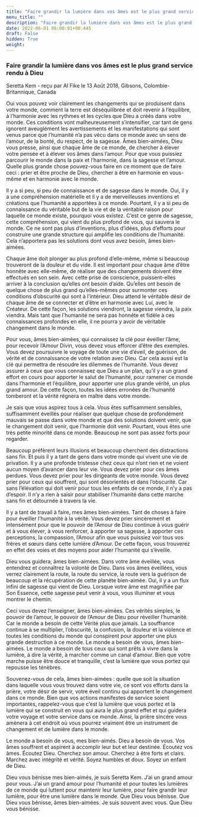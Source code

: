 ```yaml
---
title: "Faire grandir la lumière dans vos âmes est le plus grand service rendu à Dieu"
menu_title: ""
description: "Faire grandir la lumière dans vos âmes est le plus grand service rendu à Dieu"
date: 2022-06-01 06:00:01+00:445
draft: False
hidden: True
weight:
---
```

### Faire grandir la lumière dans vos âmes est le plus grand service rendu à Dieu

Seretta Kem - reçu par Al Fike le 13 Août 2018, Gibsons, Colombie-Britannique, Canada

Oui vous pouvez voir clairement les changements qui se produisent dans votre monde, comment la terre est déséquilibrée et doit revenir à l’équilibre, à l’harmonie avec les rythmes et les cycles que Dieu a créés dans votre monde. Ces conditions vont malheureusement s’intensifier, car tant de gens ignorent aveuglément les avertissements et les manifestations qui sont venus parce que l’humanité n’a pas vécu dans ce monde avec un sens de l’amour, de la bonté, du respect, de la sagesse. Âmes bien-aimées, Dieu vous presse, ainsi que chaque âme de ce monde, de chercher à élever votre pensée et à élever vos âmes dans l’amour. Pour que vous puissiez parcourir le monde dans la paix et l’harmonie, dans la sagesse et l’amour. Quelle plus grande chose pouvez-vous faire en ce moment que de faire ceci : prier et être proche de Dieu, chercher à être en harmonie en vous-même et en harmonie avec le monde.

Il y a si peu, si peu de connaissance et de sagesse dans le monde. Oui, il y a une compréhension matérielle et il y a de merveilleuses inventions et créations que l’humanité a apportées à ce monde. Pourtant, il y a si peu de connaissance du véritable but de la vie et de la véritable raison pour laquelle ce monde existe, pourquoi vous existez. C’est ce genre de sagesse, cette compréhension, qui vient du plus profond de vous, qui sauvera le monde. Ce ne sont pas plus d’inventions, plus d’idées, plus d’efforts pour construire une grande structure qui amplifie les conditions de l’humanité. Cela n’apportera pas les solutions dont vous avez besoin, âmes bien-aimées.

Chaque âme doit plonger au plus profond d’elle-même, même si beaucoup trouveront de la douleur et du vide. Il est important pour chaque âme d’être honnête avec elle-même, de réaliser que des changements doivent être effectués en son sein. Avec cette prise de conscience, puissent-elles arriver à la conclusion qu’elles ont besoin d’aide. Qu’elles ont besoin de quelque chose de plus grand qu’elles-mêmes pour surmonter ces conditions d’obscurité qui sont à l’intérieur. Dieu attend le véritable désir de chaque âme de se connecter et d’être en harmonie avec Lui, avec le Créateur. De cette façon, les solutions viendront, la sagesse viendra, la paix viendra. Mais tant que l’humanité ne sera pas honnête et fidèle à ces connaissances profondes en elle, il ne pourra y avoir de véritable changement dans le monde.

Pour vous, âmes bien-aimées, qui connaissez la clé pour éveiller l’âme, pour recevoir l’Amour Divin, vous devez vous efforcer d’être des exemples. Vous devez poursuivre le voyage de toute une vie d’éveil, de guérison, de vérité et de connaissance de votre relation avec Dieu. Car cela aussi est la clé qui permettra de résoudre les dilemmes de l’humanité. Vous devez assurer à ceux que vous connaissez que Dieu a un plan, qu’il y a un grand effort en cours pour apporter le salut de l’humanité, pour ramener ce monde dans l’harmonie et l’équilibre, pour apporter une plus grande vérité, un plus grand amour. De cette façon, toutes les idées erronées de l’humanité tomberont et la vérité régnera en maître dans votre monde.

Je sais que vous aspirez tous à cela. Vous êtes suffisamment sensibles, suffisamment éveillés pour réaliser que quelque chose de profondément mauvais se passe dans votre monde et que des solutions doivent venir, que le changement doit venir, que l’harmonie doit venir. Pourtant, vous êtes une très petite minorité dans ce monde. Beaucoup ne sont pas assez forts pour regarder.

Beaucoup préfèrent leurs illusions et beaucoup cherchent des distractions sans fin. Et puis il y a tant de gens dans votre monde qui vivent une vie de privation. Il y a une profonde tristesse chez ceux qui n’ont rien et ne voient aucun moyen d’avancer dans leur vie. Vous devez prier pour ces âmes perdues. Vous devez prier pour les dirigeants de votre monde. Vous devez prier pour ceux qui souffrent, qui sont désorientés et dans l’obscurité. Car sans l’élévation qui doit venir pour tous les enfants de ce monde, il n’y a pas d’espoir. Il n’y a rien à saisir pour stabiliser l’humanité dans cette marche sans fin et détournée à travers la vie.

Il y a tant de travail à faire, mes âmes bien-aimées. Tant de choses à faire pour éveiller l’humanité à la vérité. Vous devez prier sincèrement et intensément pour que le pouvoir de l’Amour de Dieu continue à vous guérir et à vous élever, à vous renforcer, à apporter sa sagesse, à apporter ces perceptions, la compassion, l’Amour afin que vous puissiez voir tous vos frères et sœurs dans cette lumière d’Amour. De cette façon, vous trouverez en effet des voies et des moyens pour aider l’humanité qui s’éveille.

Dieu vous guidera, âmes bien-aimées. Dans votre âme éveillée, vous entendrez et connaîtrez la volonté de Dieu. Dans vos âmes éveillées, vous verrez clairement la route, la route du service, la route vers la guérison de beaucoup et la récupération de cette planète bien-aimée. Oui, il y a un flux infini de sagesse qui vient de Dieu. Lorsque votre âme est magnifiée par Son Essence, cette sagesse peut venir à vous, vous illuminer et vous montrer le chemin.

Ceci vous devez l’enseigner, âmes bien-aimées. Ces vérités simples, le pouvoir de l’amour, le pouvoir de l’Amour de Dieu pour réveiller l’humanité. Car le monde a besoin de cette Vérité plus que jamais. La souffrance continue à se multiplier, l’obscurité, la confusion, la douleur et la violence et toutes les conditions du monde qui conspirent pour apporter une plus grande destruction à ce monde. Le monde a besoin de vous, âmes bien-aimées. Le monde a besoin de tous ceux qui sont prêts à vivre dans la lumière, à dire la vérité, à marcher comme un canal d’amour. Bien que votre marche puisse être douce et tranquille, c’est la lumière que vous portez qui repousse les ténèbres.

Souvenez-vous de cela, âmes bien-aimées : quelle que soit la situation dans laquelle vous vous trouvez dans votre vie, ce sont vos efforts dans la prière, votre désir de servir, votre éveil continu qui apportent le changement dans ce monde. Bien que vos actions manifestes de service soient importantes, rappelez-vous que c’est la lumière que vous portez et la lumière qui se construit en vous qui aura le plus grand effet et qui guidera votre voyage et votre service dans ce monde. Ainsi, la prière sincère vous amènera à cet endroit où vous pourrez vraiment être un instrument de changement et de lumière dans le monde.

Le monde a besoin de vous, mes bien-aimés. Dieu a besoin de vous. Vos âmes souffrent et aspirent à accomplir leur but et leur destinée. Écoutez vos âmes. Écoutez Dieu. Cherchez son amour. Cherchez à être forts et clairs. Marchez avec intégrité et vérité. Soyez humbles et doux. Soyez un enfant de Dieu.

Dieu vous bénisse mes bien-aimés, je suis Seretta Kem. J’ai un grand amour pour vous. J’ai un grand amour pour l’humanité et pour toutes les lumières de ce monde qui luttent pour maintenir leur lumière, pour faire grandir leur lumière, pour être une lumière dans le monde. Que Dieu vous bénisse. Que Dieu vous bénisse, âmes bien-aimées. Je suis souvent avec vous. Que Dieu vous bénisse.





